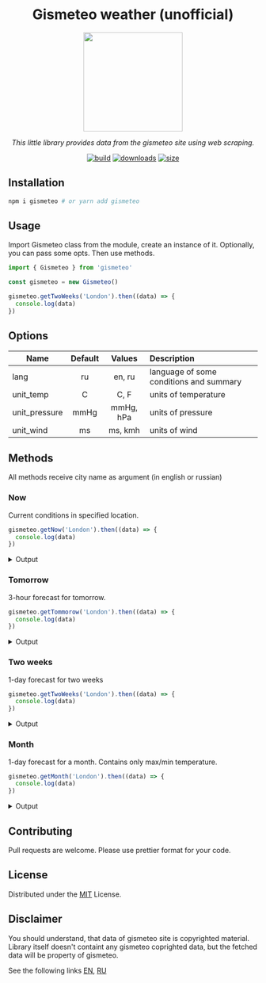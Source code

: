 <div align="center">

# Gismeteo weather (unofficial)

<img src="https://androidprogrammi.ru/wp-content/uploads/2021/02/gismeteo_gismeteo.png" width="200">

</div>

<p align=center>
  <i>
    This little library provides data from the gismeteo site using web scraping.
  </i>
</p>

<div align="center">

[![build](https://img.shields.io/github/workflow/status/shevernitskiy/gismeteo/CI%20Push)](https://github.com/shevernitskiy/gismeteo/actions)
[![downloads](https://img.shields.io/npm/dm/gismeteo)](https://www.npmjs.com/package/gismeteo)
[![size](https://img.shields.io/npm/v/gismeteo)](https://www.npmjs.com/package/gismeteo)

</div>

## Installation

```bash
npm i gismeteo # or yarn add gismeteo
```

## Usage

Import Gismeteo class from the module, create an instance of it. Optionally, you can pass some opts. Then use methods.

```ts
import { Gismeteo } from 'gismeteo'

const gismeteo = new Gismeteo()

gismeteo.getTwoWeeks('London').then((data) => {
  console.log(data)
})
```

## Options

| Name          | Default |  Values   | Description                             |
| ------------- | :-----: | :-------: | :-------------------------------------- |
| lang          |   ru    |  en, ru   | language of some conditions and summary |
| unit_temp     |    C    |   C, F    | units of temperature                    |
| unit_pressure |  mmHg   | mmHg, hPa | units of pressure                       |
| unit_wind     |   ms    |  ms, kmh  | units of wind                           |

## Methods

All methods receive city name as argument (in english or russian)

### Now

Current conditions in specified location.

```ts
gismeteo.getNow('London').then((data) => {
  console.log(data)
})
```

<details>
  <summary>Output</summary>

```ts
{
  temp: 13.1,
  temp_feels: 13,
  wind_speed: 2,
  wind_dir: 'западный',
  pressure: 737,
  humidity: 70,
  summary: 'Малооблачно, небольшой дождь',
  geomagnetic: 2,
  water_temp: 9.5,
  sunrise: 1653613140,
  sunset: 1653674100
}
```

</details>

### Tomorrow

3-hour forecast for tomorrow.

```ts
gismeteo.getTommorow('London').then((data) => {
  console.log(data)
})
```

<details>
  <summary>Output</summary>

```ts
;[
  {
    dt: 1653674400,
    temp: 8,
    pressure: 737,
    wind_speed: 3,
    wind_gust: 8,
    wind_dir: 'ЮЗ',
    precipitation: 0,
    humidity: 0,
    summary: 'Ясно',
    geomagnetic: 3,
    road_condition: 'Влажная дорога',
    pollen_birch: 0,
    pollen_grass: 1,
    pollen_ragweed: 0,
  },
  {
    dt: 1653685200,
    temp: 7,
    pressure: 736,
    wind_speed: 2,
    wind_gust: 6,
    wind_dir: 'ЮЗ',
    precipitation: 0,
    humidity: 300,
    summary: 'Ясно',
    geomagnetic: 4,
    road_condition: 'Роса',
    pollen_birch: 0,
    pollen_grass: 0,
    pollen_ragweed: 0,
  },
  {
    dt: 1653696000,
    temp: 8,
    pressure: 735,
    wind_speed: 3,
    wind_gust: 6,
    wind_dir: 'ЮЗ',
    precipitation: 0,
    humidity: 600,
    summary: 'Пасмурно',
    geomagnetic: 4,
    road_condition: 'Вода',
    pollen_birch: 0,
    pollen_grass: 0,
    pollen_ragweed: 0,
  },
  {
    dt: 1653706800,
    temp: 8,
    pressure: 735,
    wind_speed: 5,
    wind_gust: 8,
    wind_dir: 'З',
    precipitation: 6.4,
    humidity: 900,
    summary: 'Пасмурно, сильный дождь',
    geomagnetic: 3,
    road_condition: 'Вода',
    pollen_birch: 0,
    pollen_grass: 1,
    pollen_ragweed: 0,
  },
  {
    dt: 1653717600,
    temp: 11,
    pressure: 736,
    wind_speed: 6,
    wind_gust: 9,
    wind_dir: 'З',
    precipitation: 1.5,
    humidity: 1200,
    summary: 'Пасмурно, дождь',
    geomagnetic: 4,
    road_condition: 'Вода',
    pollen_birch: 0,
    pollen_grass: 1,
    pollen_ragweed: 0,
  },
  {
    dt: 1653728400,
    temp: 12,
    pressure: 737,
    wind_speed: 7,
    wind_gust: 13,
    wind_dir: 'З',
    precipitation: 0.9,
    humidity: 1500,
    summary: 'Малооблачно, небольшой дождь',
    geomagnetic: 2,
    road_condition: 'Влажная дорога',
    pollen_birch: 1,
    pollen_grass: 0,
    pollen_ragweed: 0,
  },
  {
    dt: 1653739200,
    temp: 12,
    pressure: 738,
    wind_speed: 6,
    wind_gust: 15,
    wind_dir: 'З',
    precipitation: 0.7,
    humidity: 1800,
    summary: 'Малооблачно, небольшой дождь',
    geomagnetic: 3,
    road_condition: 'Влажная дорога',
    pollen_birch: 1,
    pollen_grass: 1,
    pollen_ragweed: 0,
  },
  {
    dt: 1653750000,
    temp: 9,
    pressure: 739,
    wind_speed: 4,
    wind_gust: 12,
    wind_dir: 'З',
    precipitation: 0,
    humidity: 2100,
    summary: 'Облачно',
    geomagnetic: 2,
    road_condition: 'Сухая дорога',
    pollen_birch: 1,
    pollen_grass: 0,
    pollen_ragweed: 0,
  },
]
```

</details>

### Two weeks

1-day forecast for two weeks

```ts
gismeteo.getTwoWeeks('London').then((data) => {
  console.log(data)
})
```

<details>
  <summary>Output</summary>

```ts
;[
  {
    dt: 1653598800,
    tmax: 13,
    tmin: 10,
    tavg: 11,
    pressure: 737,
    wind_speed: 5,
    wind_gust: 9,
    wind_dir: 'З',
    precipitation: 28,
    humidity: 84,
    summary: 'Пасмурно, сильный дождь',
    geomagnetic: 3,
    road_condition: 'Вода',
    pollen_birch: 3,
    pollen_grass: 1,
    pollen_ragweed: 0,
  },
  {
    dt: 1653685200,
    tmax: 12,
    tmin: 7,
    tavg: 9,
    pressure: 739,
    wind_speed: 7,
    wind_gust: 15,
    wind_dir: 'З',
    precipitation: 9.5,
    humidity: 81,
    summary: 'Переменная облачность, дождь',
    geomagnetic: 4,
    road_condition: 'Роса',
    pollen_birch: 1,
    pollen_grass: 1,
    pollen_ragweed: 0,
  },
  {
    dt: 1653858000,
    tmax: 15,
    tmin: 7,
    tavg: 11,
    pressure: 748,
    wind_speed: 6,
    wind_gust: 11,
    wind_dir: 'ЮЗ',
    precipitation: 0,
    humidity: 65,
    summary: 'Переменная облачность',
    geomagnetic: 4,
    road_condition: 'Влажная дорога',
    pollen_birch: 1,
    pollen_grass: 0,
    pollen_ragweed: 0,
  },
  {
    dt: 1654117200,
    tmax: 20,
    tmin: 8,
    tavg: 14,
    pressure: 752,
    wind_speed: 6,
    wind_gust: 8,
    wind_dir: 'Ю',
    precipitation: 0.4,
    humidity: 65,
    summary: 'Переменная облачность, небольшой дождь',
    geomagnetic: 2,
    road_condition: 'Вода',
    pollen_birch: 2,
    pollen_grass: 1,
    pollen_ragweed: 0,
  },
  {
    dt: 1654462800,
    tmax: 19,
    tmin: 13,
    tavg: 16,
    pressure: 750,
    wind_speed: 5,
    wind_gust: 11,
    wind_dir: 'ЮВ',
    precipitation: 6.8,
    humidity: 82,
    summary: 'Пасмурно, дождь',
    geomagnetic: 2,
    road_condition: 'Вода',
    pollen_birch: 1,
    pollen_grass: 1,
    pollen_ragweed: 0,
  },
  {
    dt: 1654894800,
    tmax: 21,
    tmin: 11,
    tavg: 17,
    pressure: 753,
    wind_speed: 4,
    wind_gust: 9,
    wind_dir: 'С',
    precipitation: 0,
    humidity: 61,
    summary: 'Переменная облачность',
    geomagnetic: 2,
    road_condition: 'Сухая дорога',
    pollen_birch: 0,
    pollen_grass: 1,
    pollen_ragweed: 0,
  },
  {
    dt: 1655413200,
    tmax: 19,
    tmin: 13,
    tavg: 16,
    pressure: 753,
    wind_speed: 5,
    wind_gust: 10,
    wind_dir: 'ЮЗ',
    precipitation: 0.5,
    humidity: 67,
    summary: 'Переменная облачность, небольшой дождь',
    geomagnetic: 2,
    road_condition: 'Влажная дорога',
    pollen_birch: 1,
    pollen_grass: 2,
    pollen_ragweed: 0,
  },
  {
    dt: 1656018000,
    tmax: 23,
    tmin: 15,
    tavg: 18,
    pressure: 752,
    wind_speed: 4,
    wind_gust: 9,
    wind_dir: 'ЮЗ',
    precipitation: 3.2,
    humidity: 80,
    summary: 'Переменная облачность, дождь',
    geomagnetic: 2,
    road_condition: 'Вода',
    pollen_birch: 1,
    pollen_grass: 2,
    pollen_ragweed: 0,
  },
  {
    dt: 1656709200,
    tmax: 23,
    tmin: 17,
    tavg: 20,
    pressure: 752,
    wind_speed: 7,
    wind_gust: 14,
    wind_dir: 'З',
    precipitation: 1.3,
    humidity: 71,
    summary: 'Переменная облачность, небольшой дождь',
    geomagnetic: 2,
    road_condition: 'Вода',
    pollen_birch: 0,
    pollen_grass: 2,
    pollen_ragweed: 0,
  },
  {
    dt: 1657486800,
    tmax: 23,
    tmin: 13,
    tavg: 18,
    pressure: 752,
    wind_speed: 5,
    wind_gust: 9,
    wind_dir: 'ЮВ',
    precipitation: 0,
    humidity: 67,
    summary: 'Малооблачно',
    geomagnetic: 2,
    road_condition: 'Сухая дорога',
    pollen_birch: 0,
    pollen_grass: 1,
    pollen_ragweed: 0,
  },
  {
    dt: 1658350800,
    tmax: 27,
    tmin: 15,
    tavg: 21,
    pressure: 749,
    wind_speed: 5,
    wind_gust: 10,
    wind_dir: 'ЮВ',
    precipitation: 0,
    humidity: 71,
    summary: 'Ясно',
    geomagnetic: 2,
    road_condition: 'Сухая дорога',
    pollen_birch: 0,
    pollen_grass: 2,
    pollen_ragweed: 0,
  },
  {
    dt: 1659301200,
    tmax: 29,
    tmin: 18,
    tavg: 23,
    pressure: 749,
    wind_speed: 5,
    wind_gust: 10,
    wind_dir: 'ЮВ',
    precipitation: 0.5,
    humidity: 72,
    summary: 'Переменная облачность, небольшой дождь, гроза',
    geomagnetic: 2,
    road_condition: 'Влажная дорога',
    pollen_birch: 0,
    pollen_grass: 2,
    pollen_ragweed: 0,
  },
  {
    dt: 1660338000,
    tmax: 28,
    tmin: 19,
    tavg: 23,
    pressure: 749,
    wind_speed: 6,
    wind_gust: 11,
    wind_dir: 'ЮВ',
    precipitation: 0,
    humidity: 67,
    summary: 'Переменная облачность',
    geomagnetic: 2,
    road_condition: 'Сухая дорога',
    pollen_birch: 0,
    pollen_grass: 2,
    pollen_ragweed: 0,
  },
  {
    dt: 1661461200,
    tmax: 29,
    tmin: 19,
    tavg: 24,
    pressure: 752,
    wind_speed: 5,
    wind_gust: 8,
    wind_dir: 'ЮВ',
    precipitation: 0,
    humidity: 65,
    summary: 'Переменная облачность',
    geomagnetic: 2,
    road_condition: 'Сухая дорога',
    pollen_birch: 2,
    pollen_grass: 2,
    pollen_ragweed: 0,
  },
]
```

</details>

### Month

1-day forecast for a month. Contains only max/min temperature.

```ts
gismeteo.getMonth('London').then((data) => {
  console.log(data)
})
```

<details>
  <summary>Output</summary>

```ts
;[
  { dt: 1653253200, tmax: 13, tmin: 3 },
  { dt: 1653339600, tmax: 8, tmin: 6 },
  { dt: 1653512400, tmax: 13, tmin: 3 },
  { dt: 1653771600, tmax: 20, tmin: 8 },
  { dt: 1654117200, tmax: 13, tmin: 10 },
  { dt: 1654549200, tmax: 12, tmin: 7 },
  { dt: 1655067600, tmax: 15, tmin: 7 },
  { dt: 1655672400, tmax: 20, tmin: 8 },
  { dt: 1656363600, tmax: 19, tmin: 13 },
  { dt: 1657141200, tmax: 21, tmin: 11 },
  { dt: 1658005200, tmax: 19, tmin: 13 },
  { dt: 1658955600, tmax: 23, tmin: 15 },
  { dt: 1659992400, tmax: 23, tmin: 17 },
  { dt: 1661115600, tmax: 23, tmin: 13 },
  { dt: 1662325200, tmax: 27, tmin: 15 },
  { dt: 1663621200, tmax: 29, tmin: 18 },
  { dt: 1665003600, tmax: 28, tmin: 19 },
  { dt: 1666472400, tmax: 29, tmin: 19 },
  { dt: 1668027600, tmax: 29, tmin: 20 },
  { dt: 1669669200, tmax: 30, tmin: 21 },
  { dt: 1671397200, tmax: 30, tmin: 20 },
  { dt: 1673211600, tmax: 27, tmin: 15 },
  { dt: 1675112400, tmax: 25, tmin: 21 },
  { dt: 1677099600, tmax: 22, tmin: 18 },
  { dt: 1679173200, tmax: 16, tmin: 12 },
  { dt: 1681333200, tmax: 18, tmin: 9 },
  { dt: 1683579600, tmax: 18, tmin: 10 },
  { dt: 1685912400, tmax: 21, tmin: 12 },
  { dt: 1688331600, tmax: 19, tmin: 12 },
  { dt: 1690837200, tmax: 24, tmin: 11 },
  { dt: 1693429200, tmax: 23, tmin: 18 },
  { dt: 1696107600, tmax: 25, tmin: 16 },
  { dt: 1698872400, tmax: 25, tmin: 15 },
  { dt: 1701723600, tmax: 24, tmin: 14 },
  { dt: 1704661200, tmax: 25, tmin: 13 },
  { dt: 1707685200, tmax: 25, tmin: 17 },
  { dt: 1710795600, tmax: 23, tmin: 14 },
  { dt: 1713992400, tmax: 19, tmin: 15 },
  { dt: 1717275600, tmax: 23, tmin: 13 },
  { dt: 1720645200, tmax: 25, tmin: 15 },
  { dt: 1724101200, tmax: 26, tmin: 14 },
  { dt: 1727643600, tmax: 19, tmin: 16 },
]
```

</details>

## Contributing

Pull requests are welcome. Please use prettier format for your code.

## License

Distributed under the [MIT](https://choosealicense.com/licenses/mit/) License.

## Disclaimer

You should understand, that data of gismeteo site is copyrighted material.
Library itself doesn't containt any gismeteo coprighted data, but the fetched data will be property of gismeteo.

See the following links [EN](https://www.gismeteo.com/page/agreement/), [RU](https://www.gismeteo.ru/page/agreement/)
